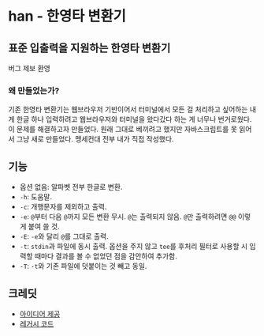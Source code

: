 han - 한영타 변환기
==================

## 표준 입출력을 지원하는 한영타 변환기
버그 제보 환영


### 왜 만들었는가?
기존 한영타 변환기는 웹브라우저 기반이어서 터미널에서 모든 걸 처리하고 싶어하는
내게 한글 하나 입력하려고 웹브라우저와 터미널을 왔다갔다 하는 게 너무나 번거로웠다.
이 문제를 해결하고자 만들었다.
원래 그대로 베끼려고 했지만 자바스크립트를 못 읽어서 그냥 새로 만들었다.
맹세컨대 전부 내가 직접 작성했다.


## 기능
- 옵션 없음: 알파벳 전부 한글로 변환.
- ``-h``: 도움말.
- ``-c``: 개행문자를 제외하고 출력.
- ``-e``: ``@``부터 다음 ``@``까지 모든 변환 무시. ``@``는 출력되지 않음.
``@``만 출력하려면 ``@@`` 이렇게 붙여 쓸 것.
- ``-E``: ``-e``와 달리 ``@``를 그대로 출력.
- ``-t``: ``stdin``과 파일에 동시 출력. 옵션을 주지 않고 ``tee``를 후처리 필터로 사용할 시
입력할 때마다 결과를 볼 수 없었던 점을 감안하여 추가함.
- ``-T``: ``-t``와 기존 파일에 덧붙이는 것 빼고 동일.


## 크레딧
- [아이디어 제공](https://www.theyt.net/wiki/한영타변환기)
- [레거시 코드](https://github.com/YesYesBike/han_legacy)
